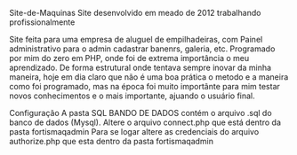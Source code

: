 Site-de-Maquinas
Site desenvolvido em meado de 2012 trabalhando profissionalmente

Site feita para uma empresa de aluguel de empilhadeiras, com Painel administrativo para o admin cadastrar banenrs, galeria, etc. Programado por mim do zero em PHP, onde foi de extrema importância o meu aprendizado. De forma estrutural onde tentava sempre inovar da minha maneira, hoje em dia claro que não é uma boa prática o metodo e a maneira como foi programado, mas na época foi muito importânte para mim testar novos conhecimentos e o mais importante, ajuando o usuário final.

Configuração
A pasta SQL BANDO DE DADOS contém o arquivo .sql do banco de dados (Mysql).
Altere o arquivo connect.php que está dentro da pasta fortismaqadmin
Para se logar altere as credenciais do arquivo authorize.php que esta dentro da pasta fortismaqadmin
